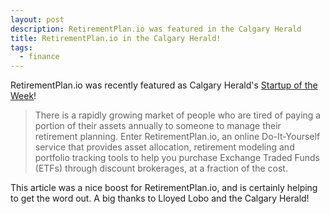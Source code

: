 ```yaml
---
layout: post
description: RetirementPlan.io was featured in the Calgary Herald
title: RetirementPlan.io in the Calgary Herald!
tags: 
  - finance
---
```


RetirementPlan.io was recently featured as Calgary Herald's [Startup of the Week](http://blogs.calgaryherald.com/2014/07/21/startup-of-the-week-retirementplan-io/)!

>There is a rapidly growing market of people who are tired of paying a portion of their assets annually to someone to manage their retirement planning. Enter RetirementPlan.io, an online Do-It-Yourself service that provides asset allocation, retirement modeling and portfolio tracking tools to help you purchase Exchange Traded Funds (ETFs) through discount brokerages, at a fraction of the cost.

This article was a nice boost for RetirementPlan.io, and is certainly helping to get the word out.  A big thanks to Lloyed Lobo and the Calgary Herald!
